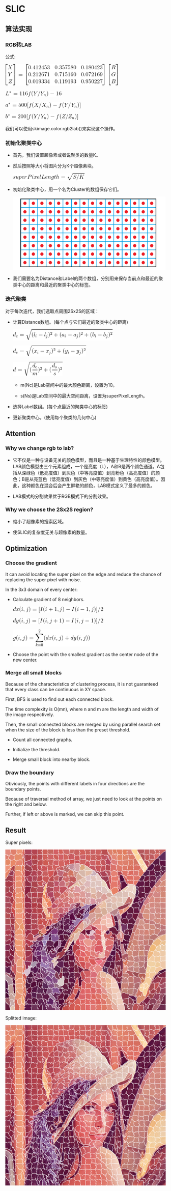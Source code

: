 # SLIC

## 算法实现

### RGB转LAB

公式:

![](../resource/gradient_ascent_based/SLIC/rgb2lab1.gif)

![](../resource/gradient_ascent_based/SLIC/L.gif)

![](../resource/gradient_ascent_based/SLIC/a.gif)

![](../resource/gradient_ascent_based/SLIC/b.gif)

我们可以使用skimage.color.rgb2lab()来实现这个操作。

### 初始化聚类中心

- 首先，我们设置超像素或者说聚类的数量K。

- 然后按照等大小将图片分为K个超像素块。

    ![](../resource/gradient_ascent_based/SLIC/S.gif)

- 初始化聚类中心，用一个名为Cluster的数组保存它们。

    ![](../resource/gradient_ascent_based/SLIC/initial.png)

- 我们需要名为Distance和Label的两个数组，分别用来保存当前点和最近的聚类中心的距离和最近的聚类中心的标签。

### 迭代聚类

对于每次迭代，我们选取点周围2Sx2S的区域：

- 计算Distance数组。(每个点与它们最近的聚类中心的距离)

    ![](../resource/gradient_ascent_based/SLIC/dc.gif)

    ![](../resource/gradient_ascent_based/SLIC/ds.gif)

    ![](../resource/gradient_ascent_based/SLIC/d.gif)
    
    - m(Nc)是Lab空间中的最大颜色距离，设置为10。
    
    - s(Ns)是Lab空间中的最大空间距离，设置为superPixelLength。

- 选择Label数组。(每个点最近的聚类中心的标签)

- 更新聚类中心。(使用每个聚类的几何中心)

## Attention

### Why we change rgb to lab?

- 它不仅是一种与设备无关的颜色模型，而且是一种基于生理特性的颜色模型。LAB颜色模型由三个元素组成，一个是亮度（L），A和B是两个颜色通道。A包括从深绿色（低亮度值）到灰色（中等亮度值）到亮粉色（高亮度值）的颜色；B是从亮蓝色（低亮度值）到灰色（中等亮度值）到黄色（高亮度值）。因此，这种颜色在混合后会产生鲜艳的颜色，LAB模式定义了最多的颜色。

- LAB模式的分割效果优于RGB模式下的分割效果。

### Why we choose the 2Sx2S region?

- 缩小了超像素的搜索区域。

- 使SLIC的复杂度无关与超像素的数量。

## Optimization

### Choose the gradient
<a id="1.3.1"/>

It can avoid locating the super pixel on the edge and reduce the chance of replacing the super pixel with noise.

In the 3x3 domain of every center:

- Calculate gradient of 8 neighbors.

    ![](../resource/gradient_ascent_based/SLIC/dx.gif)
    
    ![](../resource/gradient_ascent_based/SLIC/dy.gif)
    
    ![](../resource/gradient_ascent_based/SLIC/g.gif)

- Choose the point with the smallest gradient as the center node of the new center.

### Merge all small blocks
<a id="1.3.2"/>

Because of the characteristics of clustering process, it is not guaranteed that every class can be continuous in XY space.

First, BFS is used to find out each connected block.

The time complexity is O(mn), where n and m are the length and width of the image respectively.

Then, the small connected blocks are merged by using parallel search set when the size of the block is less than the preset threshold.

- Count all connected graphs.

- Initialize the threshold.

- Merge small block into nearby block.

### Draw the boundary
<a id="1.3.3"/>

Obviously, the points with different labels in four directions are the boundary points.

Because of traversal method of array, we just need to look at the points on the right and below.

Further, if left or above is marked, we can skip this point.

## Result
<a id="1.4"/>

Super pixels:

![](../result/lena_SLIC_pixel.png)

Splitted image:

![](../result/lena_SLIC_image.png)